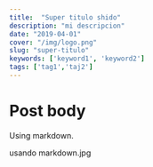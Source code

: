 ```yaml
---
title:  "Super titulo shido"
description: "mi descripcion"
date: "2019-04-01"
cover: "/img/logo.png"
slug: "super-titulo"
keywords: ['keyword1', 'keyword2']
tags: ['tag1','taj2']
---
```


# Post body

Using markdown.

<algo/>

usando markdown.jpg